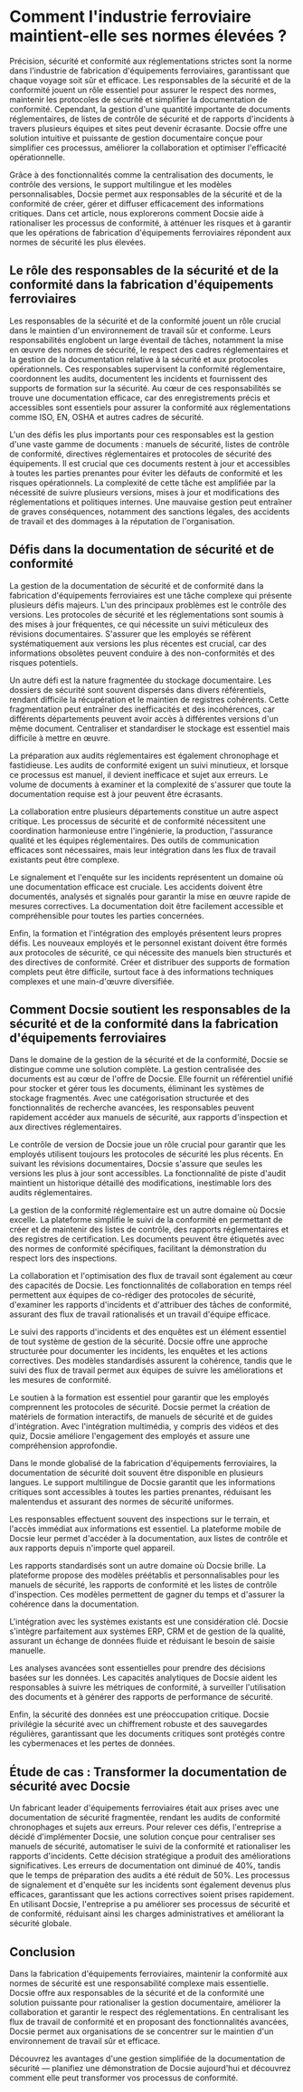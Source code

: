 # Comment l'industrie ferroviaire maintient-elle ses normes élevées ?

Précision, sécurité et conformité aux réglementations strictes sont la norme dans l'industrie de fabrication d'équipements ferroviaires, garantissant que chaque voyage soit sûr et efficace. Les responsables de la sécurité et de la conformité jouent un rôle essentiel pour assurer le respect des normes, maintenir les protocoles de sécurité et simplifier la documentation de conformité. Cependant, la gestion d'une quantité importante de documents réglementaires, de listes de contrôle de sécurité et de rapports d'incidents à travers plusieurs équipes et sites peut devenir écrasante. Docsie offre une solution intuitive et puissante de gestion documentaire conçue pour simplifier ces processus, améliorer la collaboration et optimiser l'efficacité opérationnelle.

Grâce à des fonctionnalités comme la centralisation des documents, le contrôle des versions, le support multilingue et les modèles personnalisables, Docsie permet aux responsables de la sécurité et de la conformité de créer, gérer et diffuser efficacement des informations critiques. Dans cet article, nous explorerons comment Docsie aide à rationaliser les processus de conformité, à atténuer les risques et à garantir que les opérations de fabrication d'équipements ferroviaires répondent aux normes de sécurité les plus élevées.

## Le rôle des responsables de la sécurité et de la conformité dans la fabrication d'équipements ferroviaires

Les responsables de la sécurité et de la conformité jouent un rôle crucial dans le maintien d'un environnement de travail sûr et conforme. Leurs responsabilités englobent un large éventail de tâches, notamment la mise en œuvre des normes de sécurité, le respect des cadres réglementaires et la gestion de la documentation relative à la sécurité et aux protocoles opérationnels. Ces responsables supervisent la conformité réglementaire, coordonnent les audits, documentent les incidents et fournissent des supports de formation sur la sécurité. Au cœur de ces responsabilités se trouve une documentation efficace, car des enregistrements précis et accessibles sont essentiels pour assurer la conformité aux réglementations comme ISO, EN, OSHA et autres cadres de sécurité.

L'un des défis les plus importants pour ces responsables est la gestion d'une vaste gamme de documents : manuels de sécurité, listes de contrôle de conformité, directives réglementaires et protocoles de sécurité des équipements. Il est crucial que ces documents restent à jour et accessibles à toutes les parties prenantes pour éviter les défauts de conformité et les risques opérationnels. La complexité de cette tâche est amplifiée par la nécessité de suivre plusieurs versions, mises à jour et modifications des réglementations et politiques internes. Une mauvaise gestion peut entraîner de graves conséquences, notamment des sanctions légales, des accidents de travail et des dommages à la réputation de l'organisation.

## Défis dans la documentation de sécurité et de conformité

La gestion de la documentation de sécurité et de conformité dans la fabrication d'équipements ferroviaires est une tâche complexe qui présente plusieurs défis majeurs. L'un des principaux problèmes est le contrôle des versions. Les protocoles de sécurité et les réglementations sont soumis à des mises à jour fréquentes, ce qui nécessite un suivi méticuleux des révisions documentaires. S'assurer que les employés se réfèrent systématiquement aux versions les plus récentes est crucial, car des informations obsolètes peuvent conduire à des non-conformités et des risques potentiels.

Un autre défi est la nature fragmentée du stockage documentaire. Les dossiers de sécurité sont souvent dispersés dans divers référentiels, rendant difficile la récupération et le maintien de registres cohérents. Cette fragmentation peut entraîner des inefficacités et des incohérences, car différents départements peuvent avoir accès à différentes versions d'un même document. Centraliser et standardiser le stockage est essentiel mais difficile à mettre en œuvre.

La préparation aux audits réglementaires est également chronophage et fastidieuse. Les audits de conformité exigent un suivi minutieux, et lorsque ce processus est manuel, il devient inefficace et sujet aux erreurs. Le volume de documents à examiner et la complexité de s'assurer que toute la documentation requise est à jour peuvent être écrasants.

La collaboration entre plusieurs départements constitue un autre aspect critique. Les processus de sécurité et de conformité nécessitent une coordination harmonieuse entre l'ingénierie, la production, l'assurance qualité et les équipes réglementaires. Des outils de communication efficaces sont nécessaires, mais leur intégration dans les flux de travail existants peut être complexe.

Le signalement et l'enquête sur les incidents représentent un domaine où une documentation efficace est cruciale. Les accidents doivent être documentés, analysés et signalés pour garantir la mise en œuvre rapide de mesures correctives. La documentation doit être facilement accessible et compréhensible pour toutes les parties concernées.

Enfin, la formation et l'intégration des employés présentent leurs propres défis. Les nouveaux employés et le personnel existant doivent être formés aux protocoles de sécurité, ce qui nécessite des manuels bien structurés et des directives de conformité. Créer et distribuer des supports de formation complets peut être difficile, surtout face à des informations techniques complexes et une main-d'œuvre diversifiée.

## Comment Docsie soutient les responsables de la sécurité et de la conformité dans la fabrication d'équipements ferroviaires

Dans le domaine de la gestion de la sécurité et de la conformité, Docsie se distingue comme une solution complète. La gestion centralisée des documents est au cœur de l'offre de Docsie. Elle fournit un référentiel unifié pour stocker et gérer tous les documents, éliminant les systèmes de stockage fragmentés. Avec une catégorisation structurée et des fonctionnalités de recherche avancées, les responsables peuvent rapidement accéder aux manuels de sécurité, aux rapports d'inspection et aux directives réglementaires.

Le contrôle de version de Docsie joue un rôle crucial pour garantir que les employés utilisent toujours les protocoles de sécurité les plus récents. En suivant les révisions documentaires, Docsie s'assure que seules les versions les plus à jour sont accessibles. La fonctionnalité de piste d'audit maintient un historique détaillé des modifications, inestimable lors des audits réglementaires.

La gestion de la conformité réglementaire est un autre domaine où Docsie excelle. La plateforme simplifie le suivi de la conformité en permettant de créer et de maintenir des listes de contrôle, des rapports réglementaires et des registres de certification. Les documents peuvent être étiquetés avec des normes de conformité spécifiques, facilitant la démonstration du respect lors des inspections.

La collaboration et l'optimisation des flux de travail sont également au cœur des capacités de Docsie. Les fonctionnalités de collaboration en temps réel permettent aux équipes de co-rédiger des protocoles de sécurité, d'examiner les rapports d'incidents et d'attribuer des tâches de conformité, assurant des flux de travail rationalisés et un travail d'équipe efficace.

Le suivi des rapports d'incidents et des enquêtes est un élément essentiel de tout système de gestion de la sécurité. Docsie offre une approche structurée pour documenter les incidents, les enquêtes et les actions correctives. Des modèles standardisés assurent la cohérence, tandis que le suivi des flux de travail permet aux équipes de suivre les améliorations et les mesures de conformité.

Le soutien à la formation est essentiel pour garantir que les employés comprennent les protocoles de sécurité. Docsie permet la création de matériels de formation interactifs, de manuels de sécurité et de guides d'intégration. Avec l'intégration multimédia, y compris des vidéos et des quiz, Docsie améliore l'engagement des employés et assure une compréhension approfondie.

Dans le monde globalisé de la fabrication d'équipements ferroviaires, la documentation de sécurité doit souvent être disponible en plusieurs langues. Le support multilingue de Docsie garantit que les informations critiques sont accessibles à toutes les parties prenantes, réduisant les malentendus et assurant des normes de sécurité uniformes.

Les responsables effectuent souvent des inspections sur le terrain, et l'accès immédiat aux informations est essentiel. La plateforme mobile de Docsie leur permet d'accéder à la documentation, aux listes de contrôle et aux rapports depuis n'importe quel appareil.

Les rapports standardisés sont un autre domaine où Docsie brille. La plateforme propose des modèles préétablis et personnalisables pour les manuels de sécurité, les rapports de conformité et les listes de contrôle d'inspection. Ces modèles permettent de gagner du temps et d'assurer la cohérence dans la documentation.

L'intégration avec les systèmes existants est une considération clé. Docsie s'intègre parfaitement aux systèmes ERP, CRM et de gestion de la qualité, assurant un échange de données fluide et réduisant le besoin de saisie manuelle.

Les analyses avancées sont essentielles pour prendre des décisions basées sur les données. Les capacités analytiques de Docsie aident les responsables à suivre les métriques de conformité, à surveiller l'utilisation des documents et à générer des rapports de performance de sécurité.

Enfin, la sécurité des données est une préoccupation critique. Docsie privilégie la sécurité avec un chiffrement robuste et des sauvegardes régulières, garantissant que les documents critiques sont protégés contre les cybermenaces et les pertes de données.

## Étude de cas : Transformer la documentation de sécurité avec Docsie

Un fabricant leader d'équipements ferroviaires était aux prises avec une documentation de sécurité fragmentée, rendant les audits de conformité chronophages et sujets aux erreurs. Pour relever ces défis, l'entreprise a décidé d'implémenter Docsie, une solution conçue pour centraliser ses manuels de sécurité, automatiser le suivi de la conformité et rationaliser les rapports d'incidents. Cette décision stratégique a produit des améliorations significatives. Les erreurs de documentation ont diminué de 40%, tandis que le temps de préparation des audits a été réduit de 50%. Les processus de signalement et d'enquête sur les incidents sont également devenus plus efficaces, garantissant que les actions correctives soient prises rapidement. En utilisant Docsie, l'entreprise a pu améliorer ses processus de sécurité et de conformité, réduisant ainsi les charges administratives et améliorant la sécurité globale.

## Conclusion

Dans la fabrication d'équipements ferroviaires, maintenir la conformité aux normes de sécurité est une responsabilité complexe mais essentielle. Docsie offre aux responsables de la sécurité et de la conformité une solution puissante pour rationaliser la gestion documentaire, améliorer la collaboration et garantir le respect des réglementations. En centralisant les flux de travail de conformité et en proposant des fonctionnalités avancées, Docsie permet aux organisations de se concentrer sur le maintien d'un environnement de travail sûr et efficace.

Découvrez les avantages d'une gestion simplifiée de la documentation de sécurité — planifiez une démonstration de Docsie aujourd'hui et découvrez comment elle peut transformer vos processus de conformité.